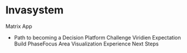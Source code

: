 # Invasystem

Matrix App
- Path to becoming a Decision Platform
Challenge
Viridien Expectation
Build PhaseFocus Area
Visualization Experience
Next Steps

